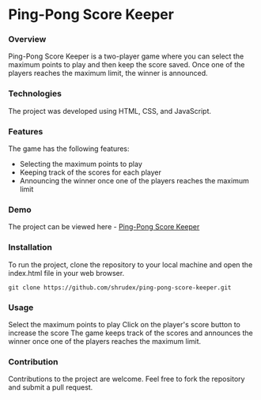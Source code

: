 # Ping-Pong Score Keeper
### Overview
Ping-Pong Score Keeper is a two-player game where you can select the maximum points to play and then keep the score saved. Once one of the players reaches the maximum limit, the winner is announced.

### Technologies
The project was developed using HTML, CSS, and JavaScript.

### Features
The game has the following features:
+ Selecting the maximum points to play
+ Keeping track of the scores for each player
+ Announcing the winner once one of the players reaches the maximum limit

### Demo
The project can be viewed here - [Ping-Pong Score Keeper](https://shrudex.github.io/ping-pong-score-keeper/)
### Installation
To run the project, clone the repository to your local machine and open the index.html file in your web browser.
```
git clone https://github.com/shrudex/ping-pong-score-keeper.git
```
### Usage
Select the maximum points to play
Click on the player's score button to increase the score
The game keeps track of the scores and announces the winner once one of the players reaches the maximum limit.
### Contribution
Contributions to the project are welcome. Feel free to fork the repository and submit a pull request.


